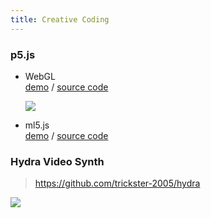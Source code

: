 ```yaml
---
title: Creative Coding
---
```

### p5.js

* WebGL\
  [demo](https://trickster-2005.github.io/frontend-collection/webgl_art/) / [source code](https://github.com/trickster-2005/frontend-collection/tree/main/webgl_art)

  ![](https://res.cloudinary.com/dmdeqgoxs/image/upload/v1753689081/wave_blrdsg.png)


* ml5.js\
  [demo](https://trickster-2005.github.io/frontend-collection/face_detect_ml5/) / [source code](https://github.com/trickster-2005/frontend-collection/tree/main/face_detect_ml5)

### Hydra Video Synth

> <https://github.com/trickster-2005/hydra>

![](https://res.cloudinary.com/dmdeqgoxs/image/upload/v1753249941/%E6%9C%AA%E5%91%BD%E5%90%8D-2_tj1q2f.png)
